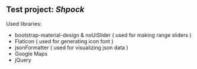Test project: *Shpock*
---

Used libraries:
- bootstrap-material-design & noUiSlider ( used for making range sliders )
- Flaticon ( used for generating icon font )
- jsonFormatter ( used for visualizing json data )
- Google Maps
- jQuery